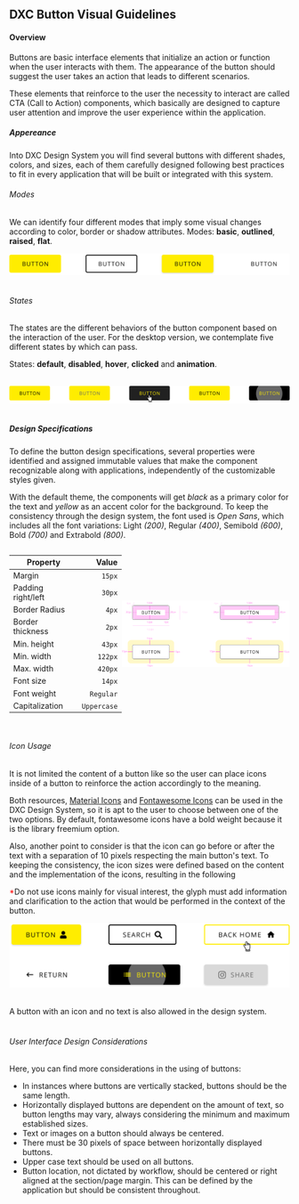 ## DXC Button Visual Guidelines

#### Overview

Buttons are basic interface elements that initialize an action or function when the user interacts with them. The appearance of the button should suggest the user takes an action that leads to different scenarios.

These elements that reinforce to the user the necessity to interact are called CTA (Call to Action) components, which basically are designed to capture user attention and improve the user experience within the application.
<br>

##### *Appereance*

Into DXC Design System you will find several buttons with different shades, colors, and sizes, each of them carefully designed following best practices to fit in every application that will be built or integrated with this system.
<br>

###### Modes

We can identify four different modes that imply some visual changes according to color, border or shadow attributes.
Modes: __basic__, __outlined__, __raised__, __flat__.
<br>
<div style="display: flex; justify-content: center;">
<img src="images/button_modes.svg" alt="Button modes example">
</div>
<br>

###### States

The states are the different behaviors of the button component based on the interaction of the user.
For the desktop version, we contemplate five different states by which can pass.

States: __default__, __disabled__, __hover__, __clicked__ and __animation__.  
<br>
<div style="display: flex; justify-content: center;">
<img src="images/button_states.svg" alt="Button states example">
</div>
<br>

##### *Design Specifications*

To define the button design specifications, several properties were identified and assigned immutable values ​​that make the component recognizable along with applications, independently of the customizable styles given.

With the default theme, the components will get *black* as a primary color for the text and *yellow* as an accent color for the background. 
To keep the consistency through the design system, the font used is *Open Sans*, which includes all the font variations: Light *(200)*, Regular *(400)*, Semibold *(600)*, Bold *(700)* and Extrabold *(800)*.

<div style="display: flex; align-items: center;"> 

| Property           | Value|
|--------------------|------:|
| Margin            | `15px` |
| Padding right/left | `30px` |
| Border Radius | `4px` |
| Border thickness| `2px` |
| Min. height| `43px` |
| Min. width| `122px` |
| Max. width| `420px` |
| Font size| `14px` |
| Font weight| `Regular` |
| Capitalization | `Uppercase` |

<img src="images/button_specs.svg" style="width: 60%">

</div>
<br>

###### Icon Usage

It is not limited the content of a button like so the user can place icons inside of a button to reinforce the action accordingly to the meaning.

Both resources, [Material Icons](https://material.io/tools/icons) and [Fontawesome Icons](https://fontawesome.com/icons) can be used in the DXC Design System, so it is apt to the user to choose between one of the two options.
By default, fontawesome icons have a bold weight because it is the library freemium option. 

Also, another point to consider is that the icon can go before or after the text with a separation of 10 pixels respecting the main button's text. To keeping the consistency, the icon sizes were defined based on the content and the implementation of the icons, resulting in the following 

<span style="color: red">*</span>Do not use icons mainly for visual interest, the glyph must add information and clarification to the action that would be performed in the context of the button.
<br>

<div style="display: flex; justify-content: center;">
<img src="images/button_icon.svg" alt="Button with icon examples">
</div>
<br>
<br>
A button with an icon and no text is also allowed in the design system.

<br>
<br>

###### User Interface Design Considerations

Here, you can find more considerations in the using of buttons:

- In instances where buttons are vertically stacked, buttons should be the same length.
- Horizontally displayed buttons are dependent on the amount of text, so button lengths may vary, always considering the minimum and maximum established sizes.
- Text or images on a button should always be centered.
- There must be 30 pixels of space between horizontally displayed buttons.
- Upper case text should be used on all buttons.
- Button location, not dictated by workflow, should be centered or right aligned at the section/page margin. This can be defined by the application but should be consistent throughout.
